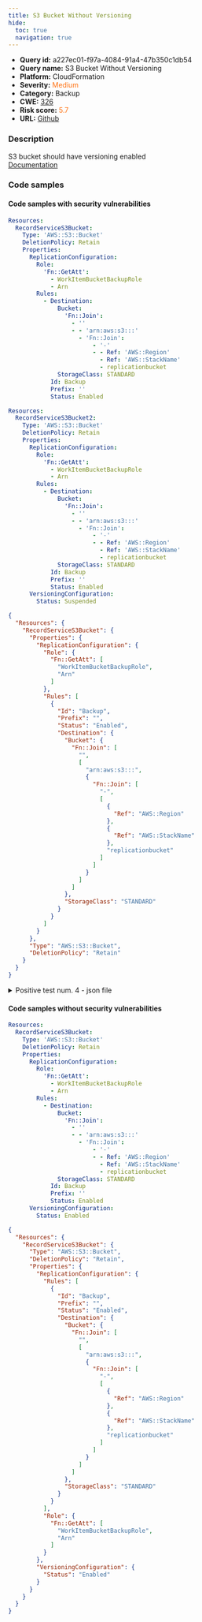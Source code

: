 ```yaml
---
title: S3 Bucket Without Versioning
hide:
  toc: true
  navigation: true
---
```


<style>
  .highlight .hll {
    background-color: #ff171742;
  }
  .md-content {
    max-width: 1100px;
    margin: 0 auto;
  }
</style>

-   **Query id:** a227ec01-f97a-4084-91a4-47b350c1db54
-   **Query name:** S3 Bucket Without Versioning
-   **Platform:** CloudFormation
-   **Severity:** <span style="color:#ff7213">Medium</span>
-   **Category:** Backup
-   **CWE:** <a href="https://cwe.mitre.org/data/definitions/326.html" onclick="newWindowOpenerSafe(event, 'https://cwe.mitre.org/data/definitions/326.html')">326</a>
-   **Risk score:** <span style="color:#ff7213">5.7</span>
-   **URL:** [Github](https://github.com/Checkmarx/kics/tree/master/assets/queries/cloudFormation/aws/s3_bucket_without_versioning)

### Description
S3 bucket should have versioning enabled<br>
[Documentation](https://docs.aws.amazon.com/AWSCloudFormation/latest/UserGuide/aws-properties-s3-bucket.html)

### Code samples
#### Code samples with security vulnerabilities
```yaml title="Positive test num. 1 - yaml file" hl_lines="5"
Resources:
  RecordServiceS3Bucket:
    Type: 'AWS::S3::Bucket'
    DeletionPolicy: Retain
    Properties:
      ReplicationConfiguration:
        Role:
          'Fn::GetAtt':
            - WorkItemBucketBackupRole
            - Arn
        Rules:
          - Destination:
              Bucket:
                'Fn::Join':
                  - ''
                  - - 'arn:aws:s3:::'
                    - 'Fn::Join':
                        - '-'
                        - - Ref: 'AWS::Region'
                          - Ref: 'AWS::StackName'
                          - replicationbucket
              StorageClass: STANDARD
            Id: Backup
            Prefix: ''
            Status: Enabled

```
```yaml title="Positive test num. 2 - yaml file" hl_lines="27"
Resources:
  RecordServiceS3Bucket2:
    Type: 'AWS::S3::Bucket'
    DeletionPolicy: Retain
    Properties:
      ReplicationConfiguration:
        Role:
          'Fn::GetAtt':
            - WorkItemBucketBackupRole
            - Arn
        Rules:
          - Destination:
              Bucket:
                'Fn::Join':
                  - ''
                  - - 'arn:aws:s3:::'
                    - 'Fn::Join':
                        - '-'
                        - - Ref: 'AWS::Region'
                          - Ref: 'AWS::StackName'
                          - replicationbucket
              StorageClass: STANDARD
            Id: Backup
            Prefix: ''
            Status: Enabled
      VersioningConfiguration:
        Status: Suspended

```
```json title="Positive test num. 3 - json file" hl_lines="4"
{
  "Resources": {
    "RecordServiceS3Bucket": {
      "Properties": {
        "ReplicationConfiguration": {
          "Role": {
            "Fn::GetAtt": [
              "WorkItemBucketBackupRole",
              "Arn"
            ]
          },
          "Rules": [
            {
              "Id": "Backup",
              "Prefix": "",
              "Status": "Enabled",
              "Destination": {
                "Bucket": {
                  "Fn::Join": [
                    "",
                    [
                      "arn:aws:s3:::",
                      {
                        "Fn::Join": [
                          "-",
                          [
                            {
                              "Ref": "AWS::Region"
                            },
                            {
                              "Ref": "AWS::StackName"
                            },
                            "replicationbucket"
                          ]
                        ]
                      }
                    ]
                  ]
                },
                "StorageClass": "STANDARD"
              }
            }
          ]
        }
      },
      "Type": "AWS::S3::Bucket",
      "DeletionPolicy": "Retain"
    }
  }
}

```
<details><summary>Positive test num. 4 - json file</summary>

```json hl_lines="48"
{
  "Resources": {
    "RecordServiceS3Bucket2": {
      "Type": "AWS::S3::Bucket",
      "DeletionPolicy": "Retain",
      "Properties": {
        "ReplicationConfiguration": {
          "Rules": [
            {
              "Destination": {
                "Bucket": {
                  "Fn::Join": [
                    "",
                    [
                      "arn:aws:s3:::",
                      {
                        "Fn::Join": [
                          "-",
                          [
                            {
                              "Ref": "AWS::Region"
                            },
                            {
                              "Ref": "AWS::StackName"
                            },
                            "replicationbucket"
                          ]
                        ]
                      }
                    ]
                  ]
                },
                "StorageClass": "STANDARD"
              },
              "Id": "Backup",
              "Prefix": "",
              "Status": "Enabled"
            }
          ],
          "Role": {
            "Fn::GetAtt": [
              "WorkItemBucketBackupRole",
              "Arn"
            ]
          }
        },
        "VersioningConfiguration": {
          "Status": "Suspended"
        }
      }
    }
  }
}

```
</details>


#### Code samples without security vulnerabilities
```yaml title="Negative test num. 1 - yaml file"
Resources:
  RecordServiceS3Bucket:
    Type: 'AWS::S3::Bucket'
    DeletionPolicy: Retain
    Properties:
      ReplicationConfiguration:
        Role:
          'Fn::GetAtt':
            - WorkItemBucketBackupRole
            - Arn
        Rules:
          - Destination:
              Bucket:
                'Fn::Join':
                  - ''
                  - - 'arn:aws:s3:::'
                    - 'Fn::Join':
                        - '-'
                        - - Ref: 'AWS::Region'
                          - Ref: 'AWS::StackName'
                          - replicationbucket
              StorageClass: STANDARD
            Id: Backup
            Prefix: ''
            Status: Enabled
      VersioningConfiguration:
        Status: Enabled

```
```json title="Negative test num. 2 - json file"
{
  "Resources": {
    "RecordServiceS3Bucket": {
      "Type": "AWS::S3::Bucket",
      "DeletionPolicy": "Retain",
      "Properties": {
        "ReplicationConfiguration": {
          "Rules": [
            {
              "Id": "Backup",
              "Prefix": "",
              "Status": "Enabled",
              "Destination": {
                "Bucket": {
                  "Fn::Join": [
                    "",
                    [
                      "arn:aws:s3:::",
                      {
                        "Fn::Join": [
                          "-",
                          [
                            {
                              "Ref": "AWS::Region"
                            },
                            {
                              "Ref": "AWS::StackName"
                            },
                            "replicationbucket"
                          ]
                        ]
                      }
                    ]
                  ]
                },
                "StorageClass": "STANDARD"
              }
            }
          ],
          "Role": {
            "Fn::GetAtt": [
              "WorkItemBucketBackupRole",
              "Arn"
            ]
          }
        },
        "VersioningConfiguration": {
          "Status": "Enabled"
        }
      }
    }
  }
}

```

